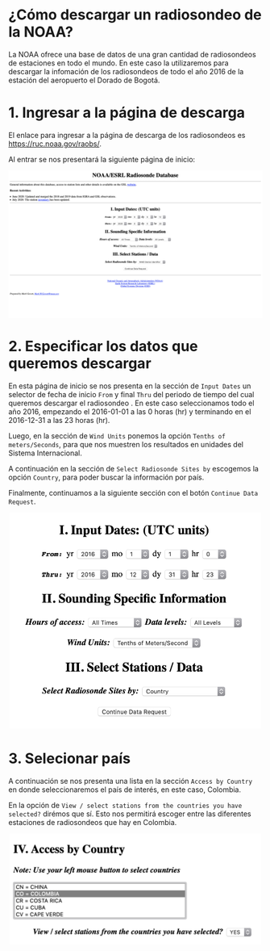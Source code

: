# ¿Cómo descargar un radiosondeo de la NOAA?
La NOAA ofrece una base de datos de una gran cantidad de radiosondeos de estaciones en todo el mundo. En este caso la utilizaremos para descargar la infomación de los radiosondeos de todo el año 2016 de la estación del aeropuerto el Dorado de Bogotá.

# 1. Ingresar a la página de descarga
El enlace para ingresar a la página de descarga de los radiosondeos es https://ruc.noaa.gov/raobs/.

Al entrar se nos presentará la siguiente página de inicio:


<img src="../IMG/NOAA pag inicio.png" align="center" width="1000">

# 2. Especificar los datos que queremos descargar
En esta página de inicio se nos presenta en la sección de `Input Dates` un selector de fecha de inicio `From` y final `Thru` del periodo de tiempo del cual queremos descargar el radiosondeo . En este caso seleccionamos todo el año 2016, empezando el 2016-01-01 a las 0 horas (hr) y terminando en el 2016-12-31 a las 23 horas (hr).

Luego, en la sección de `Wind Units` ponemos la opción `Tenths of meters/Seconds`, para que nos muestren los resultados en unidades del Sistema Internacional.

A continuación en la sección de `Select Radiosonde Sites by` escogemos la opción `Country`, para poder buscar la información por país.

Finalmente, continuamos a la siguiente sección con el botón `Continue Data Request`.

<p class="aligncenter">
    <img src="../IMG/NOAA_input.png"  width="500">
</p>
<style>
.aligncenter {
    text-align: center;
}
</style>


# 3. Selecionar país
A continuación se nos presenta una lista en la sección `Access by Country` en donde seleccionaremos el país de interés, en este caso, Colombia.

En la opción de `View / select stations from the countries you have selected?` dirémos que sí. Esto nos permitirá escoger entre las diferentes estaciones de radiosondeos que hay en Colombia.

<p class="aligncenter">
    <img src="../IMG/NOAA country.png"  width="500">
</p>
<style>
.aligncenter {
    text-align: center;
}
</style>